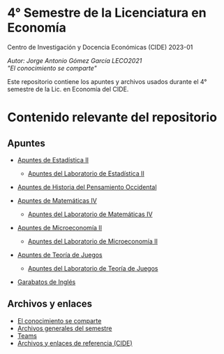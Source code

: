 # 4° Semestre de la Licenciatura en Economía
Centro de Investigación y Docencia Económicas (CIDE) 2023-01

_Autor: Jorge Antonio Gómez García LECO2021_  
_"El conocimiento se comparte"_


Este repositorio contiene los apuntes y archivos usados durante el 4° semestre de la Lic. en Economía del CIDE.

# Contenido relevante del repositorio

## Apuntes

- [Apuntes de Estadística II](https://github.com/Jorge-Antonio-Gomez/-4-semestre-leco-cide/blob/d348639696e51a01c5290ad909bda4f253bbaac9/01_Estad%C3%ADstica%20II/apuntes/Apuntes_Estad%C3%ADstica_II.pdf)

    - [Apuntes del Laboratorio de Estadística II](https://github.com/Jorge-Antonio-Gomez/4-semestre-leco-cide/blob/c2ca8d2b727b18ce709120860de38bc3cfb5524d/01_Estad%C3%ADstica%20II/apuntes/Laboratorio_Estad%C3%ADstica.pdf)

- [Apuntes de Historia del Pensamiento Occidental](https://github.com/Jorge-Antonio-Gomez/-4-semestre-leco-cide/blob/d348639696e51a01c5290ad909bda4f253bbaac9/02_Historia%20del%20Pensamiento%20Occidental/apuntes/Apuntes_Historia.pdf)

- [Apuntes de Matemáticas IV](https://github.com/Jorge-Antonio-Gomez/-4-semestre-leco-cide/blob/d348639696e51a01c5290ad909bda4f253bbaac9/03_Matem%C3%A1ticas%20IV/apuntes/Apuntes_Matem%C3%A1ticas.pdf)

    - [Apuntes del Laboratorio de Matemáticas IV](https://github.com/Jorge-Antonio-Gomez/4-semestre-leco-cide/blob/c2ca8d2b727b18ce709120860de38bc3cfb5524d/03_Matem%C3%A1ticas%20IV/apuntes/Laboratorio_Matem%C3%A1ticas.pdf)

- [Apuntes de Microeconomía II](https://github.com/Jorge-Antonio-Gomez/-4-semestre-leco-cide/blob/d348639696e51a01c5290ad909bda4f253bbaac9/04_Microeconom%C3%ADa%20II/apuntes/Apuntes_Microeconom%C3%ADa.pdf)

    - [Apuntes del Laboratorio de Microeconomía II](https://github.com/Jorge-Antonio-Gomez/4-semestre-leco-cide/blob/c2ca8d2b727b18ce709120860de38bc3cfb5524d/04_Microeconom%C3%ADa%20II/apuntes/Laboratorio_Microeconom%C3%ADa.pdf)

- [Apuntes de Teoría de Juegos](https://github.com/Jorge-Antonio-Gomez/-4-semestre-leco-cide/blob/d348639696e51a01c5290ad909bda4f253bbaac9/05_Teor%C3%ADa%20de%20Juegos/apuntes/Apuntes_Teor%C3%ADa_de_Juegos.pdf)

    - [Apuntes del Laboratorio de Teoría de Juegos](https://github.com/Jorge-Antonio-Gomez/4-semestre-leco-cide/blob/c2ca8d2b727b18ce709120860de38bc3cfb5524d/05_Teor%C3%ADa%20de%20Juegos/apuntes/Laboratorio_Teoria_de_Juegos.pdf)

- [Garabatos de Inglés](https://github.com/Jorge-Antonio-Gomez/4-semestre-leco-cide/blob/d348639696e51a01c5290ad909bda4f253bbaac9/06_Ingl%C3%A9s/Apuntes_Ingl%C3%A9s.md)

## Archivos y enlaces

- [El conocimiento se comparte](https://drive.google.com/drive/folders/1eXseXTehCjy4BvZi7Z3HJvoV65UGyQes?usp=share_link)
- [Archivos generales del semestre](https://drive.google.com/drive/folders/1-14eY0vjqH2L3JnXoapMLHvs5UXhXBnU?usp=sharing)
- [Teams](https://teams.microsoft.com/_#/school/teams-grid/General?ctx=teamsGrid)
- [Archivos y enlaces de referencia (CIDE)](https://www.notion.so/Documentos-de-referencia-y-formato-CIDE-d192ac1bfa294e15b589bebc9844bfb0)